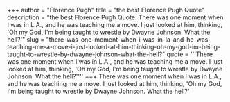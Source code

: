 +++
author = "Florence Pugh"
title = "the best Florence Pugh Quote"
description = "the best Florence Pugh Quote: There was one moment when I was in L.A., and he was teaching me a move. I just looked at him, thinking, 'Oh my God, I'm being taught to wrestle by Dwayne Johnson. What the hell?'"
slug = "there-was-one-moment-when-i-was-in-la-and-he-was-teaching-me-a-move-i-just-looked-at-him-thinking-oh-my-god-im-being-taught-to-wrestle-by-dwayne-johnson-what-the-hell?"
quote = '''There was one moment when I was in L.A., and he was teaching me a move. I just looked at him, thinking, 'Oh my God, I'm being taught to wrestle by Dwayne Johnson. What the hell?''''
+++
There was one moment when I was in L.A., and he was teaching me a move. I just looked at him, thinking, 'Oh my God, I'm being taught to wrestle by Dwayne Johnson. What the hell?'
